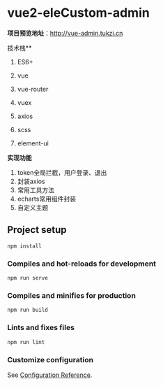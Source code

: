 # vue2-eleCustom-admin

**项目预览地址**：http://vue-admin.tukzi.cn

技术栈**

1. ES6+

2. vue 

3. vue-router

4. vuex

5. axios

6. scss

7. element-ui

 


   

**实现功能**

1. token全局拦截，用户登录、退出
2. 封装axios
3. 常用工具方法
4. echarts常用组件封装
5. 自定义主题

## Project setup
```
npm install
```

### Compiles and hot-reloads for development
```
npm run serve
```

### Compiles and minifies for production
```
npm run build
```

### Lints and fixes files
```
npm run lint
```

### Customize configuration
See [Configuration Reference](https://cli.vuejs.org/config/).
